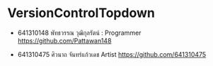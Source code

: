 # VersionControlTopdown

- 641310148 พัทธวรรณ วุฒิกุลรัตน์ : Programmer https://github.com/Pattawan148

- 641310475 ศิวนาถ จันทร์แก้วเดช Artist https://github.com/641310475
